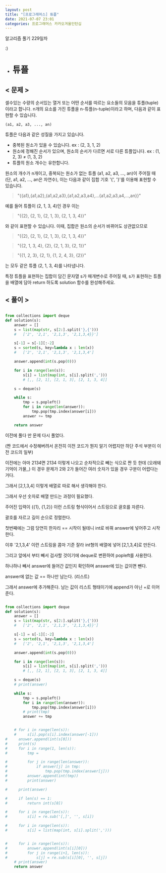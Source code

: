```yaml
---
layout: post
title: "[프로그래머스] 튜플"
date: 2021-07-07 23:01
categories: 프로그래머스 카카오겨울인턴십
---
```


알고리즘 풀기 229일차

:)

- # 튜플

## < 문제 >

셀수있는 수량의 순서있는 열거 또는 어떤 순서를 따르는 요소들의 모음을 튜플(tuple)이라고 합니다. n개의 요소를 가진 튜플을 n-튜플(n-tuple)이라고 하며, 다음과 같이 표현할 수 있습니다.

    (a1, a2, a3, ..., an)

튜플은 다음과 같은 성질을 가지고 있습니다.

- 중복된 원소가 있을 수 있습니다. ex : (2, 3, 1, 2)
- 원소에 정해진 순서가 있으며, 원소의 순서가 다르면 서로 다른 튜플입니다. ex : (1, 2, 3) ≠ (1, 3, 2)
- 튜플의 원소 개수는 유한합니다.

원소의 개수가 n개이고, 중복되는 원소가 없는 튜플 (a1, a2, a3, ..., an)이 주어질 때(단, a1, a2, ..., an은 자연수), 이는 다음과 같이 집합 기호 '{', '}'를 이용해 표현할 수 있습니다.

> "{{a1},{a1,a2},{a1,a2,a3},{a1,a2,a3,a4},...{a1,a2,a3,a4,...,an}}"

예를 들어 튜플이 (2, 1, 3, 4)인 경우 이는

> "{{2}, {2, 1}, {2, 1, 3}, {2, 1, 3, 4}}"

와 같이 표현할 수 있습니다. 이때, 집합은 원소의 순서가 바뀌어도 상관없으므로

> "{{2}, {2, 1}, {2, 1, 3}, {2, 1, 3, 4}}"

> "{{2, 1, 3, 4}, {2}, {2, 1, 3}, {2, 1}}"

> "{{1, 2, 3}, {2, 1}, {1, 2, 4, 3}, {2}}"

는 모두 같은 튜플 (2, 1, 3, 4)를 나타냅니다.

특정 튜플을 표현하는 집합이 담긴 문자열 s가 매개변수로 주어질 때, s가 표현하는 튜플을 배열에 담아 return 하도록 solution 함수를 완성해주세요.

## < 풀이 >

```python

from collections import deque
def solution(s):
    answer = []
    s = list(map(str, s[2:].split('},{')))
    #	['2', '2,1', '2,1,3', '2,1,3,4}}']

    s[-1] = s[-1][:-2]
    s = sorted(s, key=lambda x : len(x))
    # 	['2', '2,1', '2,1,3', '2,1,3,4']

    answer.append(int(s.pop(0)))

    for i in range(len(s)):
        s[i] = list(map(int, s[i].split(',')))
        # [,, [2, 1], [2, 1, 3], [2, 1, 3, 4]]

    s = deque(s)

    while s:
        tmp = s.popleft()
        for i in range(len(answer)):
            tmp.pop(tmp.index(answer[i]))
        answer += tmp

    return answer

```

이전에 풀다 만 문제 다시 풀었다.

(짠 코드에서 수정해버려서 온전히 이전 코드가 뭔지 알기 어렵지만 하단 주석 부분이 이전 코드의 일부)

이전에는 아마 2134면 2134 이렇게 나오고 순차적으로 빼는 식으로 짠 듯 한데 (오래돼 기억이 가물,,) 이 경우 문제가 2와 2가 들어간 여러 숫자가 있을 경우 구분이 어렵다는거다.

그래서 [2,1,3,4] 이렇게 배열로 따로 해서 생각해야 한다.

그래서 우선 숫자로 배열 만드는 과정이 필요했다.

주어진 입력이 {{1}, {1,2}} 이런 스트링 형식이어서 스트링으로 괄호를 자른다.

괄호를 자르고 길이 순으로 정렬한다.

첫번째에는 그럼 당연히 한자리 == 시작이 될테니 int로 바꿔 answer에 넣어주고 시작한다.

이후 '2,1,3,4' 이런 스트링을 콤마 기준 잘라 int형의 배열에 넣어 [2,1,3,4]로 만든다.

그리고 앞에서 부터 빼서 검사할 것이기에 deque로 변환하여 popleft를 사용한다.

하나하나 빼서 answer에 들어간 값인지 확인하며 answer에 있는 값이면 뺀다.

answer에 없는 값 == 하나만 남는다. (리스트)

그래서 answer에 추가해준다. 남는 값이 리스트 형태이기에 append가 아닌 +로 이어준다.

```python

from collections import deque
def solution(s):
    answer = []
    s = list(map(str, s[2:].split('},{')))
    #	['2', '2,1', '2,1,3', '2,1,3,4}}']

    s[-1] = s[-1][:-2]
    s = sorted(s, key=lambda x : len(x))
    # 	['2', '2,1', '2,1,3', '2,1,3,4']

    answer.append(int(s.pop(0)))

    for i in range(len(s)):
        s[i] = list(map(int, s[i].split(',')))
        # [,, [2, 1], [2, 1, 3], [2, 1, 3, 4]]

    s = deque(s)
    # print(answer)

    while s:
        tmp = s.popleft()
        for i in range(len(answer)):
            tmp.pop(tmp.index(answer[i]))
        # print(tmp)
        answer += tmp


    # for i in range(len(s)):
    #     s[i].pop(s[i].index(answer[-1]))
#     answer.append(int(s[0]))
#     print(s)
#     for i in range(1, len(s)):
#         tmp =

#         for j in range(len(answer)):
#             if answer[j] in tmp:
#                 tmp.pop(tmp.index(answer[j]))
#         answer.append(int(tmp))
#         print(answer)

#     print(answer)

#     if len(s) == 1:
#         return int(s[0])

#     for i in range(len(s)):
#         s[i] = re.sub('[,]', '', s[i])

#     for i in range(len(s)):
#         s[i] = list(map(int, s[i].split(',')))


#     for i in range(len(s)):
#         answer.append(int(s[i][0]))
#         for j in range(i+1, len(s)):
#             s[j] = re.sub(s[i][0], '', s[j])
    # print(answer)
    return answer

```
